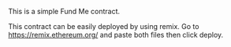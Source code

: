 This is a simple Fund Me contract.

This contract can be easily deployed by using remix.
Go to https://remix.ethereum.org/ and paste both files then click deploy.